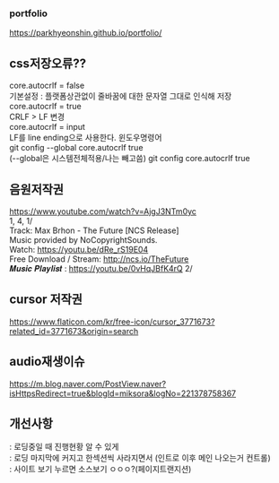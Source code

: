 ### portfolio

https://parkhyeonshin.github.io/portfolio/

## css저장오류??

core.autocrlf = false  
기본설정 : 플랫폼상관없이 줄바꿈에 대한 문자열 그대로 인식해 저장  
core.autocrlf = true  
CRLF > LF 변경  
core.autocrlf = input  
LF를 line ending으로 사용한다.
윈도우명령어  
git config --global core.autocrlf true  
(--global은 시스템전체적용/나는 빼고씀)
git config core.autocrlf true

## 음원저작권

https://www.youtube.com/watch?v=AjgJ3NTm0yc  
1, 4,
1/  
Track: Max Brhon - The Future [NCS Release]  
Music provided by NoCopyrightSounds.  
Watch: https://youtu.be/dRe_rS19E04  
Free Download / Stream: http://ncs.io/TheFuture  
𝑴𝒖𝒔𝒊𝒄 𝑷𝒍𝒂𝒚𝒍𝒊𝒔𝒕 : https://youtu.be/0vHqJBfK4rQ
2/

## cursor 저작권

https://www.flaticon.com/kr/free-icon/cursor_3771673?related_id=3771673&origin=search

## audio재생이슈

https://m.blog.naver.com/PostView.naver?isHttpsRedirect=true&blogId=miksora&logNo=221378758367

## 개선사항

: 로딩중일 때 진행현황 알 수 있게  
: 로딩 마지막에 커지고 한섹션씩 사라지면서 (인트로 이후 메인 나오는거 컨트롤)  
: 사이트 보기 누르면 소스보기 ㅇㅇㅇ?(페이지트랜지션)
